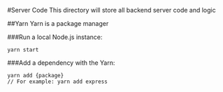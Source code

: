 #Server Code
This directory will store all backend server code and logic

##Yarn
Yarn is a package manager

###Run a local Node.js instance:
```
yarn start
```

###Add a dependency with the Yarn:
```
yarn add {package}
// For example: yarn add express
```